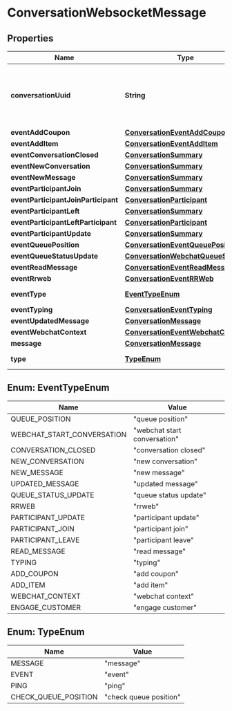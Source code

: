 

# ConversationWebsocketMessage


## Properties

| Name | Type | Description | Notes |
|------------ | ------------- | ------------- | -------------|
|**conversationUuid** | **String** | Conversation UUID if the websocket message is tied to a specific conversation |  [optional] |
|**eventAddCoupon** | [**ConversationEventAddCoupon**](ConversationEventAddCoupon.md) |  |  [optional] |
|**eventAddItem** | [**ConversationEventAddItem**](ConversationEventAddItem.md) |  |  [optional] |
|**eventConversationClosed** | [**ConversationSummary**](ConversationSummary.md) |  |  [optional] |
|**eventNewConversation** | [**ConversationSummary**](ConversationSummary.md) |  |  [optional] |
|**eventNewMessage** | [**ConversationSummary**](ConversationSummary.md) |  |  [optional] |
|**eventParticipantJoin** | [**ConversationSummary**](ConversationSummary.md) |  |  [optional] |
|**eventParticipantJoinParticipant** | [**ConversationParticipant**](ConversationParticipant.md) |  |  [optional] |
|**eventParticipantLeft** | [**ConversationSummary**](ConversationSummary.md) |  |  [optional] |
|**eventParticipantLeftParticipant** | [**ConversationParticipant**](ConversationParticipant.md) |  |  [optional] |
|**eventParticipantUpdate** | [**ConversationSummary**](ConversationSummary.md) |  |  [optional] |
|**eventQueuePosition** | [**ConversationEventQueuePosition**](ConversationEventQueuePosition.md) |  |  [optional] |
|**eventQueueStatusUpdate** | [**ConversationWebchatQueueStatus**](ConversationWebchatQueueStatus.md) |  |  [optional] |
|**eventReadMessage** | [**ConversationEventReadMessage**](ConversationEventReadMessage.md) |  |  [optional] |
|**eventRrweb** | [**ConversationEventRRWeb**](ConversationEventRRWeb.md) |  |  [optional] |
|**eventType** | [**EventTypeEnum**](#EventTypeEnum) | Type of event |  [optional] |
|**eventTyping** | [**ConversationEventTyping**](ConversationEventTyping.md) |  |  [optional] |
|**eventUpdatedMessage** | [**ConversationMessage**](ConversationMessage.md) |  |  [optional] |
|**eventWebchatContext** | [**ConversationEventWebchatContext**](ConversationEventWebchatContext.md) |  |  [optional] |
|**message** | [**ConversationMessage**](ConversationMessage.md) |  |  [optional] |
|**type** | [**TypeEnum**](#TypeEnum) | Type of message |  [optional] |



## Enum: EventTypeEnum

| Name | Value |
|---- | -----|
| QUEUE_POSITION | &quot;queue position&quot; |
| WEBCHAT_START_CONVERSATION | &quot;webchat start conversation&quot; |
| CONVERSATION_CLOSED | &quot;conversation closed&quot; |
| NEW_CONVERSATION | &quot;new conversation&quot; |
| NEW_MESSAGE | &quot;new message&quot; |
| UPDATED_MESSAGE | &quot;updated message&quot; |
| QUEUE_STATUS_UPDATE | &quot;queue status update&quot; |
| RRWEB | &quot;rrweb&quot; |
| PARTICIPANT_UPDATE | &quot;participant update&quot; |
| PARTICIPANT_JOIN | &quot;participant join&quot; |
| PARTICIPANT_LEAVE | &quot;participant leave&quot; |
| READ_MESSAGE | &quot;read message&quot; |
| TYPING | &quot;typing&quot; |
| ADD_COUPON | &quot;add coupon&quot; |
| ADD_ITEM | &quot;add item&quot; |
| WEBCHAT_CONTEXT | &quot;webchat context&quot; |
| ENGAGE_CUSTOMER | &quot;engage customer&quot; |



## Enum: TypeEnum

| Name | Value |
|---- | -----|
| MESSAGE | &quot;message&quot; |
| EVENT | &quot;event&quot; |
| PING | &quot;ping&quot; |
| CHECK_QUEUE_POSITION | &quot;check queue position&quot; |



